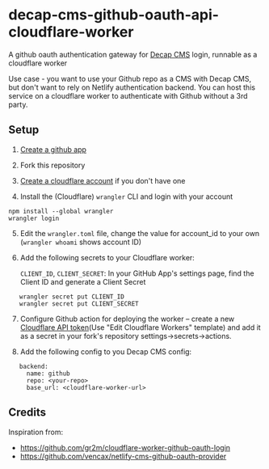# decap-cms-github-oauth-api-cloudflare-worker

A github oauth authentication gateway for [Decap CMS](https://github.com/decaporg/decap-cms) login, runnable as a cloudflare worker

Use case - you want to use your Github repo as a CMS with Decap CMS, but don't want to rely on Netlify authentication backend. You can host this service on a cloudflare worker to authenticate with Github without a 3rd party.

## Setup

1. [Create a github app](https://docs.github.com/en/apps/creating-github-apps/registering-a-github-app/registering-a-github-app)
2. Fork this repository
3. [Create a cloudflare account](https://dash.cloudflare.com/) if you don't have one

4. Install the (Cloudflare) `wrangler` CLI and login with your account

```
npm install --global wrangler
wrangler login
```

5. Edit the `wrangler.toml` file, change the value for account_id to your own (`wrangler whoami` shows account ID)

6. Add the following secrets to your Cloudflare worker:

   `CLIENT_ID`, `CLIENT_SECRET`: In your GitHub App's settings page, find the Client ID and generate a Client Secret

```
   wrangler secret put CLIENT_ID
   wrangler secret put CLIENT_SECRET
```

7. Configure Github action for deploying the worker – create a new [Cloudflare API token](https://dash.cloudflare.com/profile/api-tokens)(Use "Edit Cloudflare Workers" template) and add it as a secret in your fork's repository settings->secrets->actions.

8. Add the following config to you Decap CMS config:
```
   backend:
     name: github
     repo: <your-repo>
     base_url: <cloudflare-worker-url>
```

## Credits

Inspiration from:

- https://github.com/gr2m/cloudflare-worker-github-oauth-login
- https://github.com/vencax/netlify-cms-github-oauth-provider
